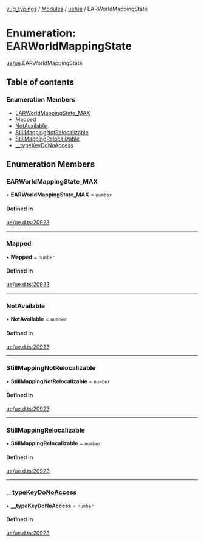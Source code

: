 [yug_typings](../README.md) / [Modules](../modules.md) / [ue/ue](../modules/ue_ue.md) / EARWorldMappingState

# Enumeration: EARWorldMappingState

[ue/ue](../modules/ue_ue.md).EARWorldMappingState

## Table of contents

### Enumeration Members

- [EARWorldMappingState\_MAX](ue_ue.EARWorldMappingState.md#earworldmappingstate_max)
- [Mapped](ue_ue.EARWorldMappingState.md#mapped)
- [NotAvailable](ue_ue.EARWorldMappingState.md#notavailable)
- [StillMappingNotRelocalizable](ue_ue.EARWorldMappingState.md#stillmappingnotrelocalizable)
- [StillMappingRelocalizable](ue_ue.EARWorldMappingState.md#stillmappingrelocalizable)
- [\_\_typeKeyDoNoAccess](ue_ue.EARWorldMappingState.md#__typekeydonoaccess)

## Enumeration Members

### EARWorldMappingState\_MAX

• **EARWorldMappingState\_MAX** = `number`

#### Defined in

[ue/ue.d.ts:20923](https://github.com/YugMetaverse/yug_typings/blob/b7d9b19/ue/ue.d.ts#L20923)

___

### Mapped

• **Mapped** = `number`

#### Defined in

[ue/ue.d.ts:20923](https://github.com/YugMetaverse/yug_typings/blob/b7d9b19/ue/ue.d.ts#L20923)

___

### NotAvailable

• **NotAvailable** = `number`

#### Defined in

[ue/ue.d.ts:20923](https://github.com/YugMetaverse/yug_typings/blob/b7d9b19/ue/ue.d.ts#L20923)

___

### StillMappingNotRelocalizable

• **StillMappingNotRelocalizable** = `number`

#### Defined in

[ue/ue.d.ts:20923](https://github.com/YugMetaverse/yug_typings/blob/b7d9b19/ue/ue.d.ts#L20923)

___

### StillMappingRelocalizable

• **StillMappingRelocalizable** = `number`

#### Defined in

[ue/ue.d.ts:20923](https://github.com/YugMetaverse/yug_typings/blob/b7d9b19/ue/ue.d.ts#L20923)

___

### \_\_typeKeyDoNoAccess

• **\_\_typeKeyDoNoAccess** = `number`

#### Defined in

[ue/ue.d.ts:20923](https://github.com/YugMetaverse/yug_typings/blob/b7d9b19/ue/ue.d.ts#L20923)
